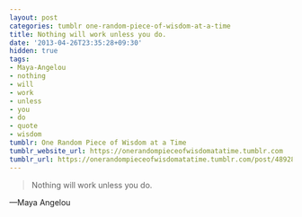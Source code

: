 ```yaml
---
layout: post
categories: tumblr one-random-piece-of-wisdom-at-a-time
title: Nothing will work unless you do.
date: '2013-04-26T23:35:28+09:30'
hidden: true
tags:
- Maya-Angelou
- nothing
- will
- work
- unless
- you
- do
- quote
- wisdom
tumblr: One Random Piece of Wisdom at a Time
tumblr_website_url: https://onerandompieceofwisdomatatime.tumblr.com
tumblr_url: https://onerandompieceofwisdomatatime.tumblr.com/post/48928918608/nothing-will-work-unless-you-do
---
```

> Nothing will work unless you do.

—Maya Angelou
